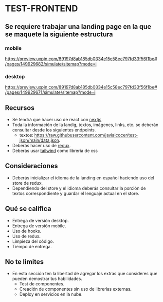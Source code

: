 # TEST-FRONTEND

## Se requiere trabajar una landing page en la que se maquete la siguiente estructura

### mobile
https://preview.uxpin.com/89197d8ab185db0334e15c58ec797fd33f56f1be#/pages/149929682/simulate/sitemap?mode=i
### desktop
https://preview.uxpin.com/89197d8ab185db0334e15c58ec797fd33f56f1be#/pages/149929671/simulate/sitemap?mode=i

## Recursos

- Se tendrá que hacer uso de react con <a href="https://nextjs.org/">nextjs</a>.
- Toda la información de la landig, textos, imágenes, links, etc. se deberán consultar desde los siguientes endpoints.
  - textos: https://raw.githubusercontent.com/javialcocer/test-json/main/data.json.
- Deberás hacer uso de <a href="https://redux.js.org/">redux</a>.
- Deberás usar <a href="https://tailwindcss.com/">tailwind</a> como libreria de css

## Consideraciones
- Deberás inicializar el idioma de la landing en español haciendo uso del store de redux.
- Dependiendo del store y el idioma deberás consultar la porción de textos correspondiente y guardar el lenguaje actual en el store.

## Qué se califica
- Entrega de versión desktop.
- Entrega de versión mobile.
- Uso de hooks.
- Uso de redux.
- Limpieza del código.
- Tiempo de entrega.

## No te limites 
- En esta sección ten la libertad de agregar los extras que consideres que pueden demostrar tus habilidades.
  - Test de componentes.
  - Creación de componentes sin uso de librerías externas.
  - Deploy en servicios en la nube.
